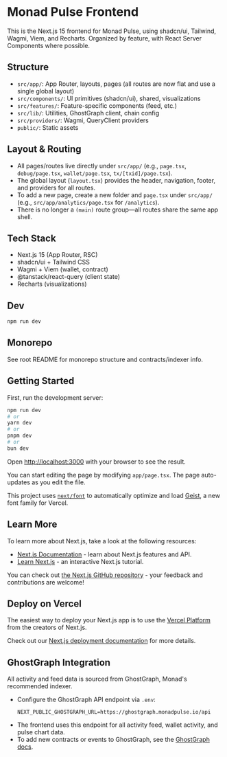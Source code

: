 # Monad Pulse Frontend

This is the Next.js 15 frontend for Monad Pulse, using shadcn/ui, Tailwind, Wagmi, Viem, and Recharts. Organized by feature, with React Server Components where possible.

## Structure

- `src/app/`: App Router, layouts, pages (all routes are now flat and use a single global layout)
- `src/components/`: UI primitives (shadcn/ui), shared, visualizations
- `src/features/`: Feature-specific components (feed, etc.)
- `src/lib/`: Utilities, GhostGraph client, chain config
- `src/providers/`: Wagmi, QueryClient providers
- `public/`: Static assets

## Layout & Routing

- All pages/routes live directly under `src/app/` (e.g., `page.tsx`, `debug/page.tsx`, `wallet/page.tsx`, `tx/[txid]/page.tsx`).
- The global layout (`layout.tsx`) provides the header, navigation, footer, and providers for all routes.
- To add a new page, create a new folder and `page.tsx` under `src/app/` (e.g., `src/app/analytics/page.tsx` for `/analytics`).
- There is no longer a `(main)` route group—all routes share the same app shell.

## Tech Stack

- Next.js 15 (App Router, RSC)
- shadcn/ui + Tailwind CSS
- Wagmi + Viem (wallet, contract)
- @tanstack/react-query (client state)
- Recharts (visualizations)

## Dev

```sh
npm run dev
```

## Monorepo

See root README for monorepo structure and contracts/indexer info.

## Getting Started

First, run the development server:

```bash
npm run dev
# or
yarn dev
# or
pnpm dev
# or
bun dev
```

Open [http://localhost:3000](http://localhost:3000) with your browser to see the result.

You can start editing the page by modifying `app/page.tsx`. The page auto-updates as you edit the file.

This project uses [`next/font`](https://nextjs.org/docs/app/building-your-application/optimizing/fonts) to automatically optimize and load [Geist](https://vercel.com/font), a new font family for Vercel.

## Learn More

To learn more about Next.js, take a look at the following resources:

- [Next.js Documentation](https://nextjs.org/docs) - learn about Next.js features and API.
- [Learn Next.js](https://nextjs.org/learn) - an interactive Next.js tutorial.

You can check out [the Next.js GitHub repository](https://github.com/vercel/next.js) - your feedback and contributions are welcome!

## Deploy on Vercel

The easiest way to deploy your Next.js app is to use the [Vercel Platform](https://vercel.com/new?utm_medium=default-template&filter=next.js&utm_source=create-next-app&utm_campaign=create-next-app-readme) from the creators of Next.js.

Check out our [Next.js deployment documentation](https://nextjs.org/docs/app/building-your-application/deploying) for more details.

## GhostGraph Integration

All activity and feed data is sourced from GhostGraph, Monad's recommended indexer.

- Configure the GhostGraph API endpoint via `.env`:
  ```
  NEXT_PUBLIC_GHOSTGRAPH_URL=https://ghostgraph.monadpulse.io/api
  ```
- The frontend uses this endpoint for all activity feed, wallet activity, and pulse chart data.
- To add new contracts or events to GhostGraph, see the [GhostGraph docs](https://docs.monad.xyz/guides/indexers/ghost#setting-up-ghostgraph-indexing).
